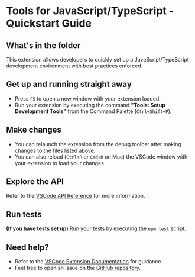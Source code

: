# Tools for JavaScript/TypeScript - Quickstart Guide

## What's in the folder

This extension allows developers to quickly set up a JavaScript/TypeScript development environment with best practices enforced.

## Get up and running straight away

- Press `F5` to open a new window with your extension loaded.
- Run your extension by executing the command **"Tools: Setup Development Tools"** from the Command Palette (`Ctrl+Shift+P`).

## Make changes

- You can relaunch the extension from the debug toolbar after making changes to the files listed above.
- You can also reload (`Ctrl+R` or `Cmd+R` on Mac) the VSCode window with your extension to load your changes.

## Explore the API

Refer to the [VSCode API Reference](https://code.visualstudio.com/api) for more information.

## Run tests

**(If you have tests set up)** Run your tests by executing the `npm test` script.

## Need help?

- Refer to the [VSCode Extension Documentation](https://code.visualstudio.com/api) for guidance.
- Feel free to open an issue on the [GitHub repository](https://github.com/IDPArchitect/vscode-javascript-typescript-tools/issues).
